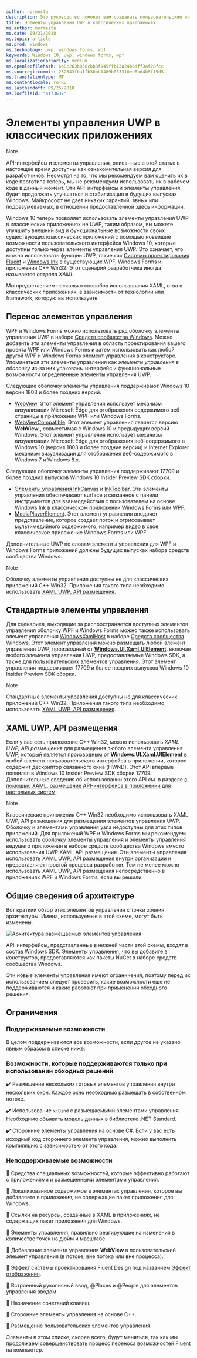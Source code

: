 ```yaml
---
author: normesta
description: Это руководство поможет вам создавать пользовательские интерфейсы UWP на основе принципов проектирования Fluent Design непосредственно в приложениях WPF и Windows Forms.
title: Элементы управления UWP в классических приложениях
ms.author: normesta
ms.date: 09/21/2018
ms.topic: article
ms.prod: windows
ms.technology: uwp, windows forms, wpf
keywords: Windows 10, uwp, windows forms, wpf
ms.localizationpriority: medium
ms.openlocfilehash: 6b8c263b030cbb8f945ffb13a24b6dff3af28fcc
ms.sourcegitcommit: 232543fba1fb30bb1489b053310ed6bd4b8f15d5
ms.translationtype: MT
ms.contentlocale: ru-RU
ms.lasthandoff: 09/25/2018
ms.locfileid: "4173637"
---
```

# <a name="uwp-controls-in-desktop-applications"></a>Элементы управления UWP в классических приложениях

> [!NOTE]
> API-интерфейсы и элементы управления, описанные в этой статье в настоящее время доступны как ознакомительная версия для разработчиков. Несмотря на то, что мы рекомендуем вам оценить их в коде прототипа теперь, мы не рекомендуем использовать их в рабочем коде в данный момент. Эти API-интерфейсы и элементы управления будет продолжать улучшаться и стабилизация в будущих выпусках Windows. Майкрософт не дает никаких гарантий, явных или подразумеваемых, в отношении предоставленной здесь информации.

Windows 10 теперь позволяет использовать элементы управления UWP в классических приложениях не UWP, таким образом, вы можете улучшить внешний вид и функциональные возможности своих существующих классических приложений с помощью новейшие возможности пользовательского интерфейса Windows 10, которые доступны только через элементы управления UWP. Это означает, что можно использовать функции UWP, такие как [Системы проектирования Fluent](../design/fluent-design-system/index.md) и [Windows Ink](../design/input/pen-and-stylus-interactions.md) в существующих WPF, Windows Forms и приложения C++ Win32. Этот сценарий разработчика иногда называется *острова XAML*.

Мы предоставляем несколько способов использования XAML, о-ва в классических приложениях, в зависимости от технологии или framework, которую вы используете.

## <a name="wrapped-controls"></a>Перенос элементов управления

WPF и Windows Forms можно использовать ряд оболочку элементы управления UWP в наборе [Средств сообщества Windows](https://docs.microsoft.com/windows/uwpcommunitytoolkit/). Можно добавить эти элементы управления в область проектирования вашего проекта WPF или Windows Forms и затем использовать как любой другой WPF и Windows Forms элемент управления в конструкторе. Упоминаться эти элементы управления как *элементы управления в оболочку* из-за них упакованы интерфейс и функциональные возможности определенные элементы управления UWP.

Следующие оболочку элементы управления поддерживают Windows 10 версии 1803 и более поздних версий.

* [WebView](https://docs.microsoft.com/windows/communitytoolkit/controls/wpf-winforms/webview). Этот элемент управления использует механизм визуализации Microsoft Edge для отображения содержимого веб-страницы в приложении WPF или Windows Forms.
* [WebViewCompatible](https://docs.microsoft.com/windows/communitytoolkit/controls/wpf-winforms/webviewcompatible). Этот элемент управления является версию **WebView** , совместимая с Windows 10 и предыдущих версий Windows. Этот элемент управления использует механизм визуализации Microsoft Edge для отображения веб-содержимого в Windows 10 (версия 1803 и более поздние версии) и Internet Explorer механизм визуализации для отображения веб-содержимого в Windows 7 и Windows 8.x.

Следующие оболочку элементы управления поддерживают 17709 и более поздних выпусков Windows 10 Insider Preview SDK сборки.

* [Элементы управления InkCanvas](https://docs.microsoft.com/windows/communitytoolkit/controls/wpf-winforms/inkcanvas) и [InkToolbar](https://docs.microsoft.com/windows/communitytoolkit/controls/wpf-winforms/inktoolbar). Эти элементы управления обеспечивают surface и связанное с панели инструментов для взаимодействия с пользователем на основе Windows Ink в классическом приложении Windows Forms или WPF.
* [MediaPlayerElement](https://docs.microsoft.com/windows/communitytoolkit/controls/wpf-winforms/mediaplayerelement). Этот элемент управления внедряет представление, которое создает поток и отрисовывает мультимедийного содержимого, например видео в свое классическое приложение Windows Forms или WPF.

Дополнительные UWP по словам элементы управления для WPF и Windows Forms приложений должны будущих выпусках набора средств сообщества Windows.

> [!NOTE]
> Оболочку элементы управления доступны не для классических приложений C++ Win32. Приложения такого типа необходимо использовать [XAML UWP, API размещения](#uwp-xaml-hosting-api).

## <a name="host-controls"></a>Стандартные элементы управления

Для сценариев, выходящие за распространяется доступных элементов управления оболочку WPF и Windows Forms можно также использовать элемент управления [WindowsXamlHost](https://docs.microsoft.com/windows/communitytoolkit/controls/wpf-winforms/windowsxamlhost) в наборе [Средств сообщества Windows](https://docs.microsoft.com/windows/uwpcommunitytoolkit/). Этот элемент управления можно размещать любой элемент управления UWP, производный от [**Windows.UI.Xaml.UIElement**](https://docs.microsoft.com/uwp/api/windows.ui.xaml.uielement), включая любого элемента управления UWP, предоставляемые Windows SDK, а также для пользовательских элементов управления. Этот элемент управления поддерживает 17709 и более поздних выпусков Windows 10 Insider Preview SDK сборки.

> [!NOTE]
> Стандартные элементы управления доступны не для классических приложений C++ Win32. Приложения такого типа необходимо использовать [XAML UWP, API размещения](#uwp-xaml-hosting-api).

## <a name="uwp-xaml-hosting-api"></a>XAML UWP, API размещения

Если у вас есть приложение C++ Win32, можно использовать *XAML UWP, API размещения* для размещения любого элемента управления UWP, который является производным от [**Windows.UI.Xaml.UIElement**](https://docs.microsoft.com/uwp/api/windows.ui.xaml.uielement) в любой элемент пользовательского интерфейса в приложении, которое содержит дескриптор связанного окна (HWND). Этот API впервые появился в Windows 10 Insider Preview SDK сборки 17709. Дополнительные сведения об использовании этого API см. в разделе [с помощью XAML, размещение API-интерфейса в приложении для настольных систем](using-the-xaml-hosting-api.md).

> [!NOTE]
> Классические приложения C++ Win32 необходимо использовать XAML UWP, API размещения для размещения элементов управления UWP. Оболочку и элементами управления узла недоступны для этих типов приложений. Для приложений WPF и Windows Forms мы рекомендуем использовать оболочку элементы управления и элементы управления ведущего приложения в наборе средств сообщества Windows вместо использования UWP XAML API размещения. Эти элементы управления использовать XAML UWP, API размещения внутри организации и предоставляют простой процесса разработки. Тем не менее можно использовать XAML UWP, API размещения непосредственно в приложениях WPF и Windows Forms, если вы решили.

## <a name="architecture-overview"></a>Общие сведения об архитектуре

Вот краткий обзор этих элементов управления с точки зрения архитектуры. Имена, используемые в этой схеме, могут быть изменены.  

![Архитектура размещаемых элементов управления](images/host-controls.png)

API-интерфейсы, представленные в нижней части этой схемы, входят в состав Windows SDK. Элементы управления, что вы добавите в конструктор, предоставляются как пакеты NuGet в наборе средств сообщества Windows.

Эти новые элементы управления имеют ограничения, поэтому перед их использованием следует проверить, какие возможности еще не поддерживаются и какие работают при применении обходного решения.

## <a name="limitations"></a>Ограничения

### <a name="whats-supported"></a>Поддерживаемые возможности

В целом поддерживаются все возможности, если другое не указано явным образом в списке ниже.

### <a name="whats-supported-only-with-workarounds"></a>Возможности, которые поддерживаются только при использовании обходных решений

:heavy_check_mark: Размещение нескольких готовых элементов управления внутри нескольких окон. Каждое окно необходимо размещать в собственном потоке.

:heavy_check_mark: Использование ``x:Bind`` с размещаемыми элементами управления. Необходимо объявить модель данных в библиотеке .NET Standard.

:heavy_check_mark: Сторонние элементы управления на основе C#. Если у вас есть исходный код стороннего элемента управления, можно выполнить компиляцию с зависимостью от этого кода.

### <a name="whats-not-yet-supported"></a>Неподдерживаемые возможности

:no_entry_sign: Средства специальных возможностей, которые эффективно работают с приложениями и размещенными элементами управления.

:no_entry_sign: Локализованное содержимое в элементах управления, которое вы добавляете в приложения, не содержащие пакет приложения для Windows.

:no_entry_sign: Ссылки на ресурсы, созданные в XAML в приложениях, не содержащих пакет приложения для Windows.

:no_entry_sign: Элементы управления, правильно реагирующие на изменения в количестве точек на дюйм и масштабе.

:no_entry_sign: Добавление элемента управления **WebView** в пользовательский элемент управления (в потоке, вне потока или вне процесса).

:no_entry_sign: Эффект системы проектирования Fluent Design под названием [Эффект отображения](https://docs.microsoft.com/windows/uwp/design/style/reveal).

:no_entry_sign: Встроенный рукописный ввод, @Places и @People для элементов управления вводом.

:no_entry_sign: Назначение сочетаний клавиш.

:no_entry_sign: Сторонние элементы управления на основе C++.

:no_entry_sign: Размещение пользовательских элементов управления.

Элементы в этом списке, скорее всего, будут меняться, так как мы продолжаем совершенствовать процесс переноса возможностей Fluent на компьютер.  
